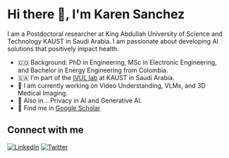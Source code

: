 # Hi there 👋, I'm Karen Sanchez

I am a Postdoctoral researcher at King Abdullah University of Science and Technology KAUST in Saudi Arabia. I am passionate about developing AI solutions that positively impact health.

- 🇨🇴 Background: PhD in Engineering, MSc in Electronic Engineering, and Bachelor in Energy Engineering from Colombia.
- 🇸🇦 I’m part of the [IVUL lab](https://cemse.kaust.edu.sa/ivul) at KAUST in Saudi Arabia.
- 🔭 I am currently working on Video Understanding, VLMs, and 3D Medical Imaging.
- 🌱 Also in... Privacy in AI and Generative AI.
- 📝 Find me in [Google Scholar](https://scholar.google.com/citations?user=k7sOz3kAAAAJ&hl=en&oi=ao)

## Connect with me
[![LinkedIn](https://img.shields.io/badge/LinkedIn-Perfil-blue)](https://www.linkedin.com/in/karenyanethsanchez/)
[![Twitter](https://img.shields.io/badge/Twitter-Perfil-blue)](https://x.com/karensanchez119)
